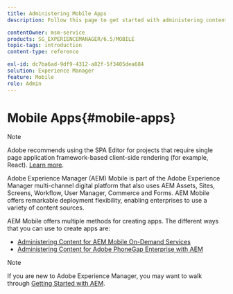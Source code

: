```yaml
---
title: Administering Mobile Apps
description: Follow this page to get started with administering content for mobile apps.

contentOwner: msm-service
products: SG_EXPERIENCEMANAGER/6.5/MOBILE
topic-tags: introduction
content-type: reference

exl-id: dc7ba6ad-9df9-4312-a82f-5f3405dea684
solution: Experience Manager
feature: Mobile
role: Admin
---
```

# Mobile Apps{#mobile-apps}

>[!NOTE]
>
>Adobe recommends using the SPA Editor for projects that require single page application framework-based client-side rendering (for example, React). [Learn more](/help/sites-developing/spa-overview.md).

Adobe Experience Manager (AEM) Mobile is part of the Adobe Experience Manager multi-channel digital platform that also uses AEM Assets, Sites, Screens, Workflow, User Manager, Commerce and Forms. AEM Mobile offers remarkable deployment flexibility, enabling enterprises to use a variety of content sources.

AEM Mobile offers multiple methods for creating apps. The different ways that you can use to create apps are:

* [Administering Content for AEM Mobile On-Demand Services](/help/mobile/aem-mobile.md)
* [Administering Content for Adobe PhoneGap Enterprise with AEM](/help/mobile/administer-phonegap.md)

>[!NOTE]
>
>If you are new to Adobe Experience Manager, you may want to walk through [Getting Started with AEM](/help/sites-deploying/deploy.md).
